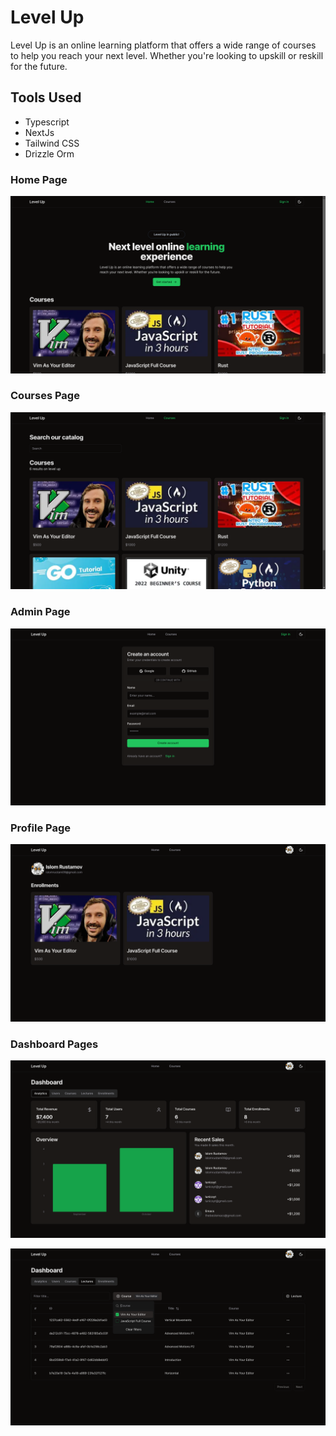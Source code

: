 # Level Up

Level Up is an online learning platform that offers a wide range of courses to help you reach your next level. Whether you're looking to upskill or reskill for the future.

## Tools Used

- Typescript
- NextJs
- Tailwind CSS
- Drizzle Orm

### Home Page

![HomePage](./public/home-page.png)

### Courses Page

![CoursesPage](./public/courses-page.png)

### Admin Page

![AdminPage](./public/auth-page.png)

### Profile Page

![ProfilePage](./public/profile-page.png)

### Dashboard Pages

![DashboardPage](./public/dashboard.png)

![DashboardCoursesPage](./public/dashboard-courses.png)
